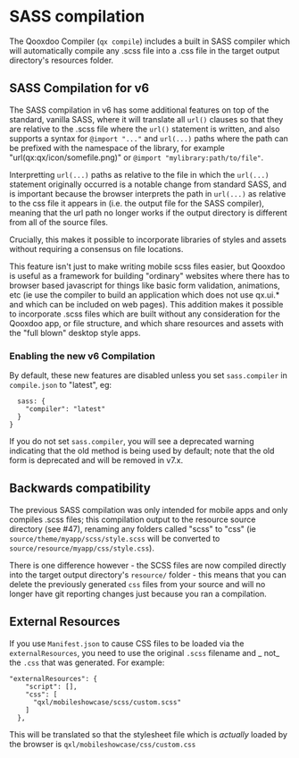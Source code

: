 # SASS compilation

The Qooxdoo Compiler (`qx compile`) includes a built in SASS compiler which will
automatically compile any .scss file into a .css file in the target output
directory's resources folder.

## SASS Compilation for v6

The SASS compilation in v6 has some additional features on top of the standard,
vanilla SASS, where it will translate all `url()` clauses so that they are
relative to the .scss file where the `url()` statement is written, and also
supports a syntax for `@import "..."` and `url(...)` paths where the path can be
prefixed with the namespace of the library, for example
"url(qx:qx/icon/somefile.png)" or `@import "mylibrary:path/to/file"`.

Interpretting `url(...)` paths as relative to the file in which the `url(...)`
statement originally occurred is a notable change from standard SASS, and is
important because the browser interprets the path in `url(...)` as relative to
the css file it appears in (i.e. the output file for the SASS compiler), meaning
that the url path no longer works if the output directory is different from all
of the source files.

Crucially, this makes it possible to incorporate libraries of styles and assets
without requiring a consensus on file locations.

This feature isn't just to make writing mobile scss files easier, but Qooxdoo is
useful as a framework for building "ordinary" websites where there has to
browser based javascript for things like basic form validation, animations, etc
(ie use the compiler to build an application which does not use qx.ui.\* and
which can be included on web pages). This addition makes it possible to
incorporate .scss files which are built without any consideration for the
Qooxdoo app, or file structure, and which share resources and assets with the
"full blown" desktop style apps.

### Enabling the new v6 Compilation

By default, these new features are disabled unless you set `sass.compiler` in
`compile.json` to "latest", eg:

```
  sass: {
    "compiler": "latest"
  }
}
```

If you do not set `sass.compiler`, you will see a deprecated warning indicating
that the old method is being used by default; note that the old form is
deprecated and will be removed in v7.x.

## Backwards compatibility

The previous SASS compilation was only intended for mobile apps and only
compiles .scss files; this compilation output to the resource source directory
(see #47), renaming any folders called "scss" to "css" (ie
`source/theme/myapp/scss/style.scss` will be converted to
`source/resource/myapp/css/style.css`).

There is one difference however - the SCSS files are now compiled directly into
the target output directory's `resource/` folder - this means that you can
delete the previously generated `css` files from your source and will no longer
have git reporting changes just because you ran a compilation.

## External Resources

If you use `Manifest.json` to cause CSS files to be loaded via the
`externalResources`, you need to use the original `.scss` filename and _ not_
the `.css` that was generated. For example:

```
"externalResources": {
    "script": [],
    "css": [
      "qxl/mobileshowcase/scss/custom.scss"
    ]
  },
```

This will be translated so that the stylesheet file which is _actually_ loaded
by the browser is `qxl/mobileshowcase/css/custom.css`
